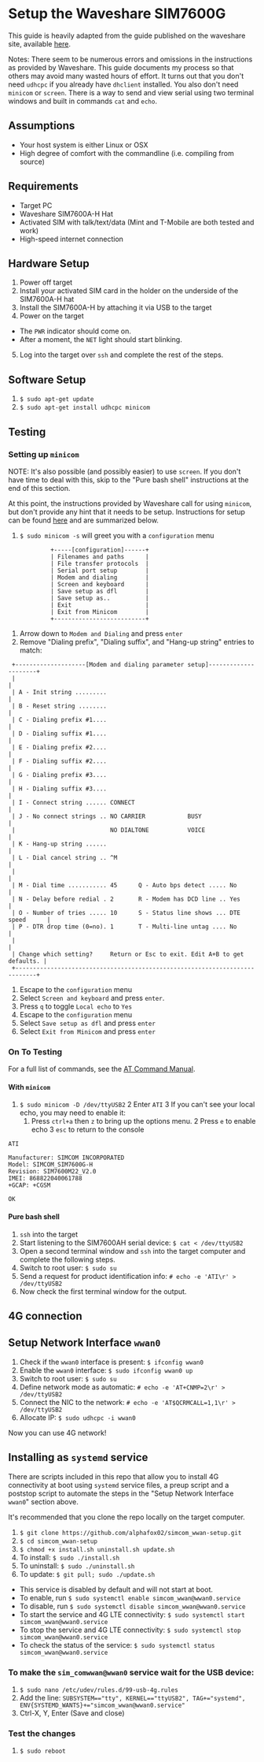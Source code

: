 # Setup the Waveshare SIM7600G

This guide is heavily adapted from the guide published on the waveshare site, available [here](https://www.waveshare.com/wiki/SIM7600G-H_4G_for_Jetson_Nano).

Notes: There seem to be numerous errors and omissions in the instructions as provided by Waveshare. This guide documents my process so that others may avoid many wasted hours of effort. It turns out that you don't need `udhcpc` if you already have `dhclient` installed. You also don't need `minicom` or `screen`. There is a way to send and view serial using two terminal windows and built in commands `cat` and `echo`.

## Assumptions

* Your host system is either Linux or OSX
* High degree of comfort with the commandline (i.e. compiling from source)

## Requirements

* Target PC
* Waveshare SIM7600A-H Hat
* Activated SIM with talk/text/data (Mint and T-Mobile are both tested and work)
* High-speed internet connection

## Hardware Setup

1. Power off target
2. Install your activated SIM card in the holder on the underside of the SIM7600A-H hat
3. Install the SIM7600A-H by attaching it via USB to the target
4. Power on the target

* The `PWR` indicator should come on.
* After a moment, the `NET` light should start blinking. 

5. Log into the target over `ssh` and complete the rest of the steps.

## Software Setup

1. `$ sudo apt-get update`
2. `$ sudo apt-get install udhcpc minicom`


## Testing

### Setting up `minicom`

NOTE: It's also possible (and possibly easier) to use `screen`. If you don't have time to deal with this, skip to the "Pure bash shell" instructions at the end of this section.

At this point, the instructions provided by Waveshare call for using `minicom`, but don't provide any hint that it needs to be setup. Instructions for setup can be found [here](https://wiki.emacinc.com/wiki/Getting_Started_With_Minicom) and are summarized below.

1. `$ sudo minicom -s` will greet you with a `configuration` menu

```
            +-----[configuration]------+
            | Filenames and paths      |
            | File transfer protocols  |
            | Serial port setup        |
            | Modem and dialing        |
            | Screen and keyboard      |
            | Save setup as dfl        |
            | Save setup as..          |
            | Exit                     |
            | Exit from Minicom        |
            +--------------------------+
```

1. Arrow down to `Modem and Dialing` and press `enter`
2. Remove "Dialing prefix", "Dialing suffix", and "Hang-up string" entries to match:

```
 +--------------------[Modem and dialing parameter setup]---------------------+
 |                                                                            |
 | A - Init string .........                                                  |
 | B - Reset string ........                                                  |
 | C - Dialing prefix #1....                                                  |
 | D - Dialing suffix #1....                                                  |
 | E - Dialing prefix #2....                                                  |
 | F - Dialing suffix #2....                                                  |
 | G - Dialing prefix #3....                                                  |
 | H - Dialing suffix #3....                                                  |
 | I - Connect string ...... CONNECT                                          |
 | J - No connect strings .. NO CARRIER            BUSY                       |
 |                           NO DIALTONE           VOICE                      |
 | K - Hang-up string ......                                                  |
 | L - Dial cancel string .. ^M                                               |
 |                                                                            |
 | M - Dial time ........... 45      Q - Auto bps detect ..... No             |
 | N - Delay before redial . 2       R - Modem has DCD line .. Yes            |
 | O - Number of tries ..... 10      S - Status line shows ... DTE speed      |
 | P - DTR drop time (0=no). 1       T - Multi-line untag .... No             |
 |                                                                            |
 | Change which setting?     Return or Esc to exit. Edit A+B to get defaults. |
 +----------------------------------------------------------------------------+
```
 
1. Escape to the `configuration` menu
2. Select `Screen and keyboard` and press `enter`.
3. Press `q` to toggle `Local echo` to `Yes`
4. Escape to the `configuration` menu
5. Select `Save setup as dfl` and press `enter`
6. Select `Exit from Minicom` and press `enter`

### On To Testing

For a full list of commands, see the [AT Command Manual](https://www.waveshare.com/w/upload/5/54/SIM7500_SIM7600_Series_AT_Command_Manual_V1.08.pdf).

#### With `minicom`

1. `$ sudo minicom -D /dev/ttyUSB2`
2 Enter `ATI`
3 If you can't see your local echo, you may need to enable it:
	1. Press `ctrl+a` then `z` to bring up the options menu.
	2 Press `e` to enable echo
	3 `esc` to return to the console  

```
ATI

Manufacturer: SIMCOM INCORPORATED
Model: SIMCOM_SIM7600G-H
Revision: SIM7600M22_V2.0
IMEI: 868822040061788
+GCAP: +CGSM

OK
```

#### Pure bash shell

1. `ssh` into the target
2. Start listening to the SIM7600AH serial device: `$ cat < /dev/ttyUSB2`
3. Open a second terminal window and `ssh` into the target computer and complete the following steps.
4. Switch to root user: `$ sudo su`
5. Send a request for product identification info: `# echo -e 'ATI\r' > /dev/ttyUSB2`
6. Now check the first terminal window for the output.

## 4G connection

## Setup Network Interface `wwan0`

1. Check if the `wwan0` interface is present: `$ ifconfig wwan0`
2. Enable the `wwan0` interface: `$ sudo ifconfig wwan0 up`
3. Switch to root user: `$ sudo su`
4. Define network mode as automatic: `# echo -e 'AT+CNMP=2\r' > /dev/ttyUSB2`
5. Connect the NIC to the network: `# echo -e 'AT$QCRMCALL=1,1\r' > /dev/ttyUSB2`
6. Allocate IP: `$ sudo udhcpc -i wwan0`

Now you can use 4G network!

## Installing as `systemd` service

There are scripts included in this repo that allow you to install 4G connectivity at boot using `systemd` service files, a preup script and a poststop script to automate the steps in the "Setup Network Interface `wwan0`" section above.

It's recommended that you clone the repo locally on the target computer.

1. `$ git clone https://github.com/alphafox02/simcom_wwan-setup.git`
2. `$ cd simcom_wwan-setup`
3. `$ chmod +x install.sh uninstall.sh update.sh`
4. To install: `$ sudo ./install.sh`
5. To uninstall: `$ sudo ./uninstall.sh` 
6. To update: `$ git pull; sudo ./update.sh`

* This service is disabled by default and will not start at boot.
* To enable, run `$ sudo systemctl enable simcom_wwan@wwan0.service`
* To disable, run `$ sudo systemctl disable simcom_wwan@wwan0.service`
* To start the service and 4G LTE connectivity: `$ sudo systemctl start simcom_wwan@wwan0.service`
* To stop the service and 4G LTE connectivity: `$ sudo systemctl stop simcom_wwan@wwan0.service`
* To check the status of the service: `$ sudo systemctl status simcom_wwan@wwan0.service`

### To make the `sim_comwwan@wwan0` service wait for the USB device:

1. `$ sudo nano /etc/udev/rules.d/99-usb-4g.rules`
2. Add the line: `SUBSYSTEM=="tty", KERNEL=="ttyUSB2", TAG+="systemd", ENV{SYSTEMD_WANTS}+="simcom_wwan@wwan0.service"`
3. Ctrl-X, Y, Enter (Save and close)

### Test the changes

1. `$ sudo reboot`
